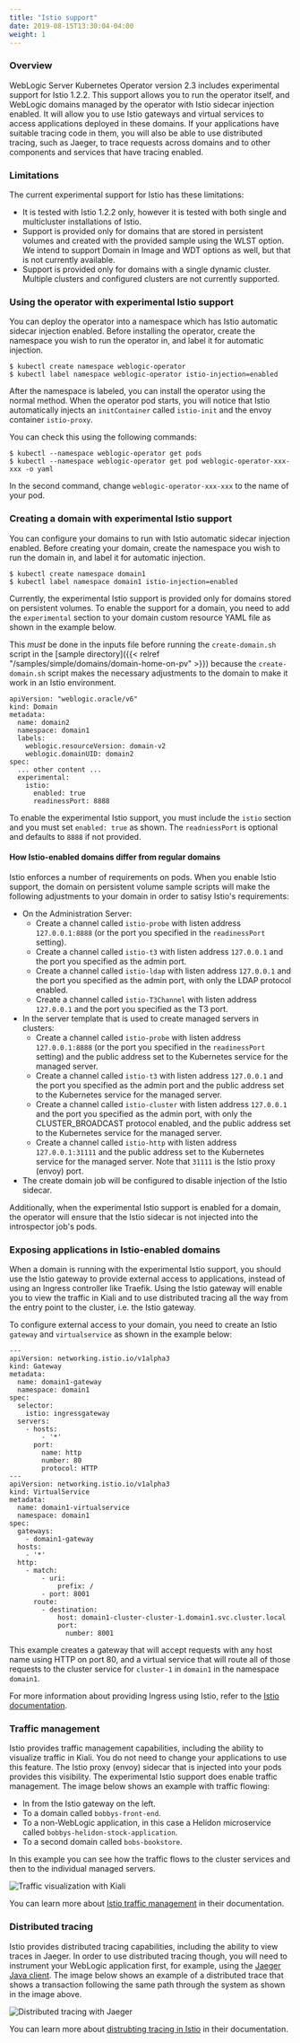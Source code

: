 ```yaml
---
title: "Istio support"
date: 2019-08-15T13:30:04-04:00
weight: 1
---
```


### Overview

WebLogic Server Kubernetes Operator version 2.3 includes experimental support for Istio 1.2.2.
This support allows you to run the operator itself, and WebLogic domains managed by
the operator with Istio sidecar injection enabled.  It will allow you to use
Istio gateways and virtual services to access applications deployed in these domains.
If your applications have suitable tracing code in them, you will also be able to
use distributed tracing, such as Jaeger, to trace requests across domains and to
other components and services that have tracing enabled.

### Limitations

The current experimental support for Istio has these limitations:

* It is tested with Istio 1.2.2 only, however it is tested with both single and
  multicluster installations of Istio.
* Support is provided only for domains that are stored in persistent
  volumes and created with the provided sample using the WLST option.
  We intend to support Domain in Image and WDT options as well, but that is not currently
  available.
* Support is provided only for domains with a single dynamic cluster.
  Multiple clusters and configured clusters are not currently supported.

### Using the operator with experimental Istio support

You can deploy the operator into a namespace which has Istio automatic sidecar
injection enabled.  Before installing the operator, create the namespace you
wish to run the operator in, and label it for automatic injection.

```
$ kubectl create namespace weblogic-operator
$ kubectl label namespace weblogic-operator istio-injection=enabled
```

After the namespace is labeled, you can install the operator using the normal
method.  When the operator pod starts, you will notice that Istio automatically
injects an `initContainer` called `istio-init` and the envoy container `istio-proxy`.

You can check this using the following commands:

```
$ kubectl --namespace weblogic-operator get pods
$ kubectl --namespace weblogic-operator get pod weblogic-operator-xxx-xxx -o yaml
```

In the second command, change `weblogic-operator-xxx-xxx` to the name of your pod.

### Creating a domain with experimental Istio support

You can configure your domains to run with Istio automatic sidecar injection enabled.
Before creating your domain, create the namespace you wish to run the domain in,
and label it for automatic injection.

```
$ kubectl create namespace domain1
$ kubectl label namespace domain1 istio-injection=enabled
```

Currently, the experimental Istio support is provided only for domains stored on
persistent volumes.  To enable the support for a domain, you need to add the
`experimental` section to your domain custom resource YAML file as shown in the
example below.  

This *must* be done in the inputs file before running the `create-domain.sh` script
in the [sample directory]({{< relref "/samples/simple/domains/domain-home-on-pv" >}})
because the `create-domain.sh` script makes the necessary adjustments to the domain
to make it work in an Istio environment.

```
apiVersion: "weblogic.oracle/v6"
kind: Domain
metadata:
  name: domain2
  namespace: domain1
  labels:
    weblogic.resourceVersion: domain-v2
    weblogic.domainUID: domain2
spec:
  ... other content ...
  experimental:
    istio:
      enabled: true
      readinessPort: 8888
```

To enable the experimental Istio support, you must include the `istio` section
and you must set `enabled: true` as shown.  The `readniessPort` is optional
and defaults to `8888` if not provided.  

#### How Istio-enabled domains differ from regular domains

Istio enforces a number of requirements on pods.  When you enable Istio support, the
domain on persistent volume sample scripts will make the following adjustments
to your domain in order to satisy Istio's requirements:

* On the Administration Server:
    * Create a channel called `istio-probe` with listen address `127.0.0.1:8888` (or
      the port you specified in the `readinessPort` setting).
    * Create a channel called `istio-t3` with listen address `127.0.0.1` and the port
      you specified as the admin port.
    * Create a channel called `istio-ldap` with listen address `127.0.0.1` and the port
      you specified as the admin port, with only the LDAP protocol enabled.
    * Create a channel called `istio-T3Channel` with listen
      address `127.0.0.1` and the port you specified as the T3 port.
* In the server template that is used to create managed servers in clusters:
    * Create a channel called `istio-probe` with listen address `127.0.0.1:8888` (or
      the port you specified in the `readinessPort` setting) and the public address
      set to the Kubernetes service for the managed server.
    * Create a channel called `istio-t3` with listen address `127.0.0.1` and the port
      you specified as the admin port and the public address
      set to the Kubernetes service for the managed server.
    * Create a channel called `istio-cluster` with listen address `127.0.0.1` and the port
      you specified as the admin port, with only the CLUSTER_BROADCAST protocol enabled,
      and the public address set to the Kubernetes service for the managed server.
    * Create a channel called `istio-http` with listen address `127.0.0.1:31111` and the
      public address set to the Kubernetes service for the managed server. Note that `31111`
      is the Istio proxy (envoy) port.
* The create domain job will be configured to disable injection of the Istio sidecar.

Additionally, when the experimental Istio support is enabled for a domain, the operator will
ensure that the Istio sidecar is not injected into the introspector job's pods.

### Exposing applications in Istio-enabled domains

When a domain is running with the experimental Istio support, you should use the Istio
gateway to provide external access to applications, instead of using an Ingress
controller like Traefik.  Using the Istio gateway will enable you to view the
traffic in Kiali and to use distributed tracing all the way from the entry point to
the cluster, i.e. the Istio gateway.

To configure external access to your domain, you need to create an Istio `gateway` and
`virtualservice` as shown in the example below:

```
---
apiVersion: networking.istio.io/v1alpha3
kind: Gateway
metadata:
  name: domain1-gateway
  namespace: domain1
spec:
  selector:
    istio: ingressgateway
  servers:
    - hosts:
        - '*'
      port:
        name: http
        number: 80
        protocol: HTTP
---
apiVersion: networking.istio.io/v1alpha3
kind: VirtualService
metadata:
  name: domain1-virtualservice
  namespace: domain1
spec:
  gateways:
    - domain1-gateway
  hosts:
    - '*'
  http:
    - match:
        - uri:
            prefix: /
        - port: 8001
      route:
        - destination:
            host: domain1-cluster-cluster-1.domain1.svc.cluster.local
            port:
              number: 8001
```

This example creates a gateway that will accept requests with any host name
using HTTP on port 80, and a virtual service that will route all of
those requests to the cluster service for `cluster-1` in `domain1` in
the namespace `domain1`.

For more information about providing Ingress using Istio, refer to the [Istio documentation](https://istio.io/docs/tasks/traffic-management/ingress/).

### Traffic management

Istio provides traffic management capabilities, including the ability to
visualize traffic in Kiali.  You do not need to change your applications to use
this feature.  The Istio proxy (envoy) sidecar that is injected into your pods
provides this visibility. The experimental Istio support does enable
traffic management.  The image below shows an example with traffic
flowing:

* In from the Istio gateway on the left.
* To a domain called `bobbys-front-end`.
* To a non-WebLogic application, in this case a Helidon microservice
  called `bobbys-helidon-stock-application`.
* To a second domain called `bobs-bookstore`.

In this example you can see how the traffic flows to the cluster services and
then to the individual managed servers.

![Traffic visualization with Kiali](/weblogic-kubernetes-operator/images/kiali.png)

You can learn more about [Istio traffic management](https://istio.io/docs/concepts/traffic-management/)
in their documentation.

### Distributed tracing

Istio provides distributed tracing capabilities, including the ability to view
traces in Jaeger.  In order to use distributed tracing though, you will need to
instrument your WebLogic application first, for example, using the
[Jaeger Java client](https://github.com/jaegertracing/jaeger-client-java).
The image below shows an example of a distributed trace
that shows a transaction following the same path through the system
as shown in the image above.

![Distributed tracing with Jaeger](/weblogic-kubernetes-operator/images/jaeger.png)

You can learn more about [distrubting tracing in Istio](https://istio.io/docs/tasks/telemetry/distributed-tracing/)
in their documentation.
